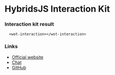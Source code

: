 # HybridsJS Interaction Kit

### Interaction kit result

```showcase
  <wot-interaction></wot-interaction>
```

### Links

- [Official website](https://hybrids.js.org)
- [Chat](https://gitter.im/hybridsjs/hybrids)
- [GitHub](https://github.com/hybridsjs/hybrids)

